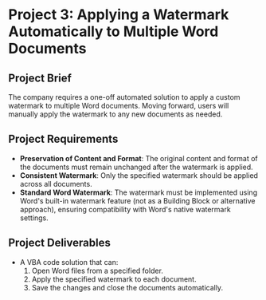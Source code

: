 # Project 3: Applying a Watermark Automatically to Multiple Word Documents

## Project Brief
The company requires a one-off automated solution to apply a custom watermark to multiple Word documents. Moving forward, users will manually apply the watermark to any new documents as needed. 

## Project Requirements
- **Preservation of Content and Format**: The original content and format of the documents must remain unchanged after the watermark is applied.
- **Consistent Watermark**: Only the specified watermark should be applied across all documents.
- **Standard Word Watermark**: The watermark must be implemented using Word's built-in watermark feature (not as a Building Block or alternative approach), ensuring compatibility with Word's native watermark settings.

## Project Deliverables
- A VBA code solution that can:
  1. Open Word files from a specified folder.
  2. Apply the specified watermark to each document.
  3. Save the changes and close the documents automatically.
